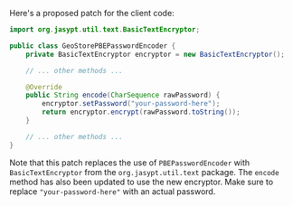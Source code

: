 Here's a proposed patch for the client code:
```java
import org.jasypt.util.text.BasicTextEncryptor;

public class GeoStorePBEPasswordEncoder {
    private BasicTextEncryptor encryptor = new BasicTextEncryptor();

    // ... other methods ...

    @Override
    public String encode(CharSequence rawPassword) {
        encryptor.setPassword("your-password-here");
        return encryptor.encrypt(rawPassword.toString());
    }

    // ... other methods ...
}
```
Note that this patch replaces the use of `PBEPasswordEncoder` with `BasicTextEncryptor` from the `org.jasypt.util.text` package. The `encode` method has also been updated to use the new encryptor. Make sure to replace `"your-password-here"` with an actual password.